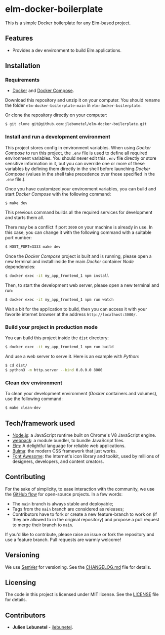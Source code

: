 # elm-docker-boilerplate
This is a simple Docker boilerplate for any Elm-based project.

## Features
- Provides a dev environment to build Elm applications.

## Installation

### Requirements
- [Docker](https://docs.docker.com/get-docker/) and [Docker Compose](https://docs.docker.com/compose/install/).

Download this repository and unzip it on your computer. You should rename the folder `elm-docker-boilerplate-main` in `elm-docker-boilerplate`.

Or clone the repository directly on your computer:
```bash
$ git clone git@github.com:jlebunetel/elm-docker-boilerplate.git
```

### Install and run a development environment
This project stores config in environment variables.
When using _Docker Compose_ to run this project, the `.env` file is used to define all required environment variables.
You should never edit this `.env` file directly or store sensitive information in it, but you can override one or more of these variables by defining them directly in the shell before launching _Docker Compose_ (values in the shell take precedence over those specified in the `.env` file.).

Once you have customized your environment variables, you can build and start _Docker Compose_ with the following command:
```bash
$ make dev
```

This previous command builds all the required services for development and starts them all.

There may be a conflict if port `3000` on your machine is already in use. In this case, you can change it with the following command with a suitable port number:
``` bash
$ HOST_PORT=3333 make dev
```

Once the _Docker Compose_ project is built and is running, please open a new terminal and install inside the main _Docker_ container _Node_ dependencies:
```bash
$ docker exec -it my_app_frontend_1 npm install
```

Then, to start the development web server, please open a new terminal and run:
```bash
$ docker exec -it my_app_frontend_1 npm run watch
```

Wait a bit for the application to build, then you can access it with your favorite internet browser at the address `http://localhost:3000/`.

### Build your project in production mode
You can build this project inside the `dist` directory:
```bash
$ docker exec -it my_app_frontend_1 npm run build
```

And use a web server to serve it. Here is an example with _Python_:
```bash
$ cd dist/
$ python3 -m http.server --bind 0.0.0.0 8000
```

### Clean dev environment
To clean your development environment (_Docker_ containers and volumes), use the following command:
```bash
$ make clean-dev
```

## Tech/framework used
- [Node.js](https://nodejs.org/): a JavaScript runtime built on Chrome's V8 JavaScript engine.
- [webpack](https://webpack.js.org/): a module bundler, to bundle JavaScript files.
- [Elm](https://elm-lang.org/): A delightful language for reliable web applications.
- [Bulma](https://bulma.io/): the modern CSS framework that just works.
- [Font Awesome](https://fontawesome.com/): the Internet's icon library and toolkit, used by millions of designers, developers, and content creators.

## Contributing
For the sake of simplicity, to ease interaction with the community, we use the [GitHub flow](https://guides.github.com/introduction/flow/index.html) for open-source projects. In a few words:
- The `main` branch is always stable and deployable;
- Tags from the `main` branch are considered as releases;
- Contributors have to fork or create a new feature-branch to work on (if they are allowed to in the original repository) and propose a pull request to merge their branch to `main`.

If you'd like to contribute, please raise an issue or fork the repository and use a feature branch. Pull requests are warmly welcome!

## Versioning
We use [SemVer](http://semver.org/) for versioning. See the [CHANGELOG.md](CHANGELOG.md) file for details.

## Licensing
The code in this project is licensed under MIT license. See the [LICENSE](LICENSE) file for details.

## Contributors
- **Julien Lebunetel** - [jlebunetel](https://github.com/jlebunetel).
